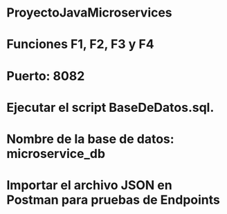 # ProyectoJavaMicroservices
# Funciones F1, F2, F3 y F4
# Puerto: 8082

# Ejecutar el script BaseDeDatos.sql. 
# Nombre de la base de datos: microservice_db
# Importar el archivo JSON en Postman para pruebas de Endpoints
